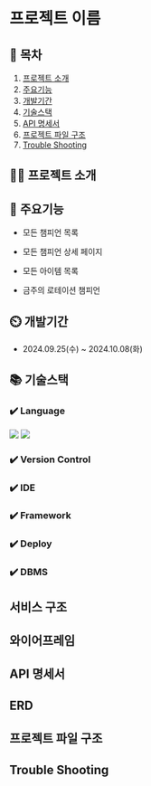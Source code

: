 # 프로젝트 이름

## 📖 목차

1. [프로젝트 소개](#프로젝트-소개)
2. [주요기능](#주요기능)
3. [개발기간](#개발기간)
4. [기술스택](#기술스택)
5. [API 명세서](#API-명세서)
6. [프로젝트 파일 구조](#프로젝트-파일-구조)
7. [Trouble Shooting](#trouble-shooting)

## 👨‍🏫 프로젝트 소개

## 💜 주요기능

- 모든 챔피언 목록

- 모든 챔피언 상세 페이지

- 모든 아이템 목록

- 금주의 로테이션 챔피언

## ⏲️ 개발기간

- 2024.09.25(수) ~ 2024.10.08(화)

## 📚️ 기술스택

### ✔️ Language
<img src="https://img.shields.io/badge/javascript-F7DF1E?style=for-the-badge&logo=javascript&logoColor=black">
<img src="https://img.shields.io/badge/typescript-#3178C6?style=for-the-badge&logo=typescript&logoColor=black">

### ✔️ Version Control

### ✔️ IDE

### ✔️ Framework

### ✔️ Deploy

### ✔️ DBMS

## 서비스 구조

## 와이어프레임

## API 명세서

## ERD

## 프로젝트 파일 구조

## Trouble Shooting
